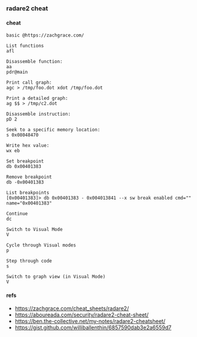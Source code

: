 ### radare2 cheat

#### cheat
```
basic @https://zachgrace.com/

List functions
afl

Disassemble function:
aa
pdr@main

Print call graph:
agc > /tmp/foo.dot xdot /tmp/foo.dot

Print a detailed graph:
ag $$ > /tmp/c2.dot

Disassemble instruction:
pD 2

Seek to a specific memory location:
s 0x08048470

Write hex value:
wx eb

Set breakpoint
db 0x00401383

Remove breakpoint
db -0x00401383

List breakpoints
[0x00401383]> db 0x00401383 - 0x004013841 --x sw break enabled cmd="" name="0x00401383"

Continue
dc

Switch to Visual Mode
V

Cycle through Visual modes
p

Step through code
s

Switch to graph view (in Visual Mode)
V

```

#### refs
- https://zachgrace.com/cheat_sheets/radare2/
- https://aboureada.com/security/radare2-cheat-sheet/
- https://ben.the-collective.net/my-notes/radare2-cheatsheet/
- https://gist.github.com/williballenthin/6857590dab3e2a6559d7
